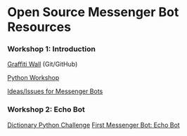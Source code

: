 # Open Source Messenger Bot Resources

### Workshop 1: Introduction
[Graffiti Wall](https://paper.dropbox.com/doc/GIT-GUD-Introduction-to-GitGitHub--AWM5~HeeAIyiOvNYClGSacx4Ag-xUn2KzhMbLhTJ4Y23KUjf) (Git/GitHub)

[Python Workshop](https://hackmd.io/s/rkzGgh0om)

[Ideas/Issues for Messenger Bots](https://docs.google.com/document/d/1l02pFelYcAd-SOwR5Er9jAVp_hWGBFoLajuOnTePX1I/edit)

### Workshop 2: Echo Bot
[Dictionary Python Challenge](https://github.com/eceusc/project-messenger-bot/blob/master/challenge.py)
[First Messenger Bot: Echo Bot](https://hackmd.io/p/BkVzRMe4V#/)
